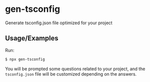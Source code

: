 # gen-tsconfig

Generate tsconfig.json file optimized for your project


## Usage/Examples

Run:
```bash
$ npx gen-tsconfig
```

You will be prompted some questions related to your project, and the `tsconfig.json` file will be customized depending on the answers.
